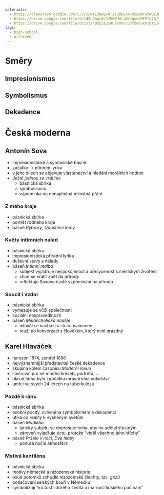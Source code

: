 ```yaml
---
materials:
  - https://classroom.google.com/u/3/c/NTI3NDQxNTIzODEy/m/NzEwNTAxNDI2Nzc4/details
  - https://drive.google.com/file/d/1d2LQmqzACZV5F0HHliDKGqmoGMFPTq78/view
  - https://drive.google.com/file/d/1xjznO5E3IUz0LlVdnCxS3fbm6uKOjDTL/edit
tags:
  - high-school
  - archived
---
```

# Směry
## Impresionismus
## Symbolismus
## Dekadence
# Česká moderna
## Antonín Sova
- impresionistické a symbolické básně
- začátky -> přírodní lyrika
- v jeho dílech se objevuje vlastenectví a hledání morálních hodnot
- *Ještě jednou se vrátíme*
	- básnická sbírka
	- symbolismus
	- vzpomínka na nenaplněná milostná přání
### Z mého kraje
- básnická sbírka
- portrét rodného kraje
- básně *Rybníky*, *Opuštěné lomy*
### Květy intimních nálad
- básnická sbírka
- impresionistická přírodní lyrika
- duševní stavy a nálady
- báseň *Intimní malba*
	- subjekt vyjadřuje nespokojenost a přesycenost s městským životem
	- chce se vrátit zpět do přírody
	- reflektuje Sovovo časté vzpomínání na přírodu
### Soucit i vzdor
- básnická sbírka
- vymezuje se vůči společnosti
- sociální nespravedlnosti
- báseň *Melancholická naděje*
	- mluvčí se nachází u stolu osamocen
	- touží po konverzaci s člověkem, který není prázdný
## Karel Hlaváček
- narozen 1874, zemřel 1898
- nejvýznamnější představitel české dekadence
- skupina kolem časopisu *Moderní revue*
- ilustroval pro ně mnoho kreseb, portrétů, ...
- hlavní téma bylo zpočátku mravní idea sokolství
- umřel ve svých 24 letech na tuberkulózu
### Pozdě k ránu
- básnická sbírka
- osobní pocity, ovlivněna symbolismem a dekadencí
- utíká od reality k vysněným světům
- báseň *Modlitba*
	- lyrický subjekt se doprošuje boha, aby ho udělal šťastným
	- zároveň vyjadřuje úctu, protože "viděl všechno jeho hříchy"
- básně *Pršelo v noci*, *Dva hlasy*
	- ponurá noční atmosféra
### Mstivá kantiléna
- básnická sbírka
- motivy německé a nizozemské historie
- osud potomků zchudlé nizozemské šlechty, tzv. *gézů*
- potlačování selských bouří v Německu
- symbolizují "krutost lidského života a marnost lidského počínání"